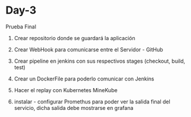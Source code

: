 # Day-3
Prueba Final


1) Crear repositorio donde se guardará la aplicación

2) Crear WebHook para comunicarse entre el Servidor - GitHub

3) Crear pipeline en jenkins con sus respectivos stages (checkout, build, test)

4) Crear un DockerFile para poderlo comunicar con Jenkins

5) Hacer el replay con Kubernetes MineKube

6) instalar - configurar Promethus para poder ver la salida final del servicio, dicha salida debe mostrarse en grafana
